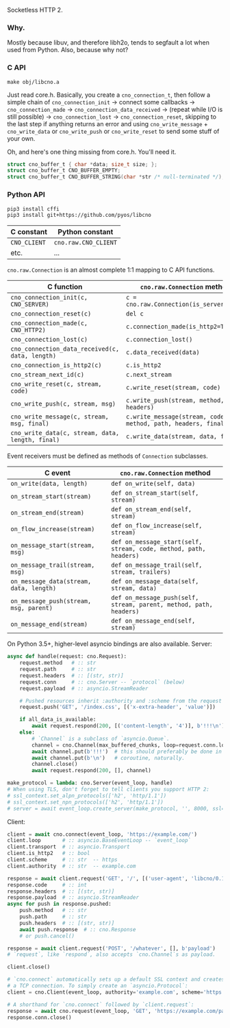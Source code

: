 Socketless HTTP 2.

### Why.

Mostly because libuv, and therefore libh2o, tends to segfault a lot when used
from Python. Also, because why not?

### C API

`make obj/libcno.a`

Just read core.h. Basically, you create a `cno_connection_t`, then follow a simple
chain of `cno_connection_init` -> connect some callbacks -> `cno_connection_made` ->
`cno_connection_data_received` -> (repeat while I/O is still possible) ->
`cno_connection_lost` -> `cno_connection_reset`, skipping to the last step if
anything returns an error and using `cno_write_message` + `cno_write_data` or
`cno_write_push` or `cno_write_reset` to send some stuff of your own.

Oh, and here's one thing missing from core.h. You'll need it.

```c
struct cno_buffer_t { char *data; size_t size; };
struct cno_buffer_t CNO_BUFFER_EMPTY;
struct cno_buffer_t CNO_BUFFER_STRING(char *str /* null-terminated */);
```

### Python API

```bash
pip3 install cffi
pip3 install git+https://github.com/pyos/libcno
```

| C constant   | Python constant      |
| ------------ | -------------------- |
| `CNO_CLIENT` | `cno.raw.CNO_CLIENT` |
| etc.         | ...                  |

`cno.raw.Connection` is an almost complete 1:1 mapping to C API functions.

| C function                                       | `cno.raw.Connection` method                                   |
| ------------------------------------------------ | ------------------------------------------------------------- |
| `cno_connection_init(c, CNO_SERVER)`             | `c = cno.raw.Connection(is_server=True)`                      |
| `cno_connection_reset(c)`                        | `del c`                                                       |
| `cno_connection_made(c, CNO_HTTP2)`              | `c.connection_made(is_http2=True)`                            |
| `cno_connection_lost(c)`                         | `c.connection_lost()`                                         |
| `cno_connection_data_received(c, data, length)`  | `c.data_received(data)`                                       |
| `cno_connection_is_http2(c)`                     | `c.is_http2`                                                  |
| `cno_stream_next_id(c)`                          | `c.next_stream`                                               |
| `cno_write_reset(c, stream, code)`               | `c.write_reset(stream, code)`                                 |
| `cno_write_push(c, stream, msg)`                 | `c.write_push(stream, method, path, headers)`                 |
| `cno_write_message(c, stream, msg, final)`       | `c.write_message(stream, code, method, path, headers, final)` |
| `cno_write_data(c, stream, data, length, final)` | `c.write_data(stream, data, final)`                           |

Event receivers must be defined as methods of `Connection` subclasses.

| C event                                 | `cno.raw.Connection` method                                        |
| --------------------------------------- | ------------------------------------------------------------------ |
| `on_write(data, length)`                | `def on_write(self, data)`                                         |
| `on_stream_start(stream)`               | `def on_stream_start(self, stream)`                                |
| `on_stream_end(stream)`                 | `def on_stream_end(self, stream)`                                  |
| `on_flow_increase(stream)`              | `def on_flow_increase(self, stream)`                               |
| `on_message_start(stream, msg)`         | `def on_message_start(self, stream, code, method, path, headers)`  |
| `on_message_trail(stream, msg)`         | `def on_message_trail(self, stream, trailers)`                     |
| `on_message_data(stream, data, length)` | `def on_message_data(self, stream, data)`                          |
| `on_message_push(stream, msg, parent)`  | `def on_message_push(self, stream, parent, method, path, headers)` |
| `on_message_end(stream)`                | `def on_message_end(self, stream)`                                 |


On Python 3.5+, higher-level asyncio bindings are also available. Server:

```python
async def handle(request: cno.Request):
    request.method   # :: str
    request.path     # :: str
    request.headers  # :: [(str, str)]
    request.conn     # :: cno.Server -- `protocol` (below)
    request.payload  # :: asyncio.StreamReader

    # Pushed resources inherit :authority and :scheme from the request unless overriden.
    request.push('GET', '/index.css', [('x-extra-header', 'value')])

    if all_data_is_available:
        await request.respond(200, [('content-length', '4')], b'!!!\n')
    else:
        # `Channel` is a subclass of `asyncio.Queue`.
        channel = cno.Channel(max_buffered_chunks, loop=request.conn.loop)
        await channel.put(b'!!!')  # this should preferably be done in a separate
        await channel.put(b'\n')   # coroutine, naturally.
        channel.close()
        await request.respond(200, [], channel)

make_protocol = lambda: cno.Server(event_loop, handle)
# When using TLS, don't forget to tell clients you support HTTP 2:
# ssl_context.set_alpn_protocols(['h2', 'http/1.1'])
# ssl_context.set_npn_protocols(['h2', 'http/1.1'])
# server = await event_loop.create_server(make_protocol, '', 8000, ssl=ssl_context)
```

Client:

```python
client = await cno.connect(event_loop, 'https://example.com/')
client.loop       # :: asyncio.BaseEventLoop -- `event_loop`
client.transport  # :: asyncio.Transport
client.is_http2   # :: bool
client.scheme     # :: str  -- https
client.authority  # :: str  -- example.com

response = await client.request('GET', '/', [('user-agent', 'libcno/0.1')])  # cno.Response
response.code     # :: int
response.headers  # :: [(str, str)]
response.payload  # :: asyncio.StreamReader
async for push in response.pushed:
    push.method   # :: str
    push.path     # :: str
    push.headers  # :: [(str, str)]
    await push.response  # :: cno.Response
    # or push.cancel()

response = await client.request('POST', '/whatever', [], b'payload')
# `request`, like `respond`, also accepts `cno.Channel`s as payload.

client.close()

# `cno.connect` automatically sets up a default SSL context and creates
# a TCP connection. To simply create an `asyncio.Protocol`:
client = cno.Client(event_loop, authority='example.com', scheme='https')

# A shorthand for `cno.connect` followed by `client.request`:
response = await cno.request(event_loop, 'GET', 'https://example.com/path', ...)
response.conn.close()
```
